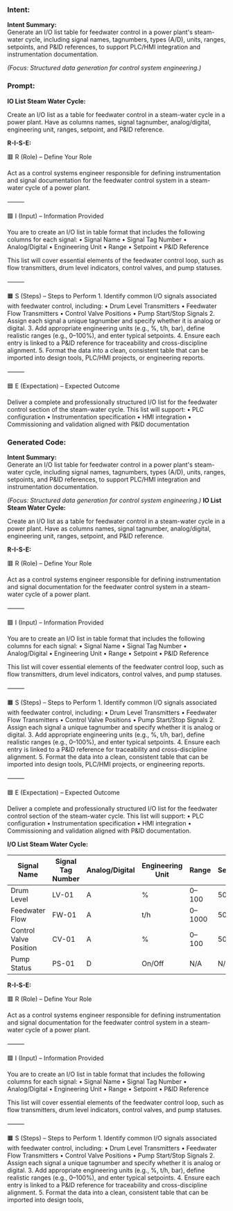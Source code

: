 ### Intent:
**Intent Summary:**  
Generate an I/O list table for feedwater control in a power plant's steam-water cycle, including signal names, tagnumbers, types (A/D), units, ranges, setpoints, and P&ID references, to support PLC/HMI integration and instrumentation documentation.  

*(Focus: Structured data generation for control system engineering.)*

### Prompt:
**IO List Steam Water Cycle:**

Create an I/O list as a table for feedwater control in a steam-water cycle in a power plant. Have as columns names, signal tagnumber, analog/digital, engineering unit, ranges, setpoint, and P&ID reference.

**R-I-S-E:**

🟥 R (Role) – Define Your Role

Act as a control systems engineer responsible for defining instrumentation and signal documentation for the feedwater control system in a steam-water cycle of a power plant.

⸻

🟩 I (Input) – Information Provided

You are to create an I/O list in table format that includes the following columns for each signal:
	•	Signal Name
	•	Signal Tag Number
	•	Analog/Digital
	•	Engineering Unit
	•	Range
	•	Setpoint
	•	P&ID Reference

This list will cover essential elements of the feedwater control loop, such as flow transmitters, drum level indicators, control valves, and pump statuses.

⸻

🟧 S (Steps) – Steps to Perform
	1.	Identify common I/O signals associated with feedwater control, including:
	•	Drum Level Transmitters
	•	Feedwater Flow Transmitters
	•	Control Valve Positions
	•	Pump Start/Stop Signals
	2.	Assign each signal a unique tagnumber and specify whether it is analog or digital.
	3.	Add appropriate engineering units (e.g., %, t/h, bar), define realistic ranges (e.g., 0–100%), and enter typical setpoints.
	4.	Ensure each entry is linked to a P&ID reference for traceability and cross-discipline alignment.
	5.	Format the data into a clean, consistent table that can be imported into design tools, PLC/HMI projects, or engineering reports.

⸻

🟦 E (Expectation) – Expected Outcome

Deliver a complete and professionally structured I/O list for the feedwater control section of the steam-water cycle. This list will support:
	•	PLC configuration
	•	Instrumentation specification
	•	HMI integration
	•	Commissioning and validation aligned with P&ID documentation

### Generated Code:
**Intent Summary:**  
Generate an I/O list table for feedwater control in a power plant's steam-water cycle, including signal names, tagnumbers, types (A/D), units, ranges, setpoints, and P&ID references, to support PLC/HMI integration and instrumentation documentation.  

*(Focus: Structured data generation for control system engineering.)*
**IO List Steam Water Cycle:**

Create an I/O list as a table for feedwater control in a steam-water cycle in a power plant. Have as columns names, signal tagnumber, analog/digital, engineering unit, ranges, setpoint, and P&ID reference.

**R-I-S-E:**

🟥 R (Role) – Define Your Role

Act as a control systems engineer responsible for defining instrumentation and signal documentation for the feedwater control system in a steam-water cycle of a power plant.

⸻

🟩 I (Input) – Information Provided

You are to create an I/O list in table format that includes the following columns for each signal:
	•	Signal Name
	•	Signal Tag Number
	•	Analog/Digital
	•	Engineering Unit
	•	Range
	•	Setpoint
	•	P&ID Reference

This list will cover essential elements of the feedwater control loop, such as flow transmitters, drum level indicators, control valves, and pump statuses.

⸻

🟧 S (Steps) – Steps to Perform
	1.	Identify common I/O signals associated with feedwater control, including:
	•	Drum Level Transmitters
	•	Feedwater Flow Transmitters
	•	Control Valve Positions
	•	Pump Start/Stop Signals
	2.	Assign each signal a unique tagnumber and specify whether it is analog or digital.
	3.	Add appropriate engineering units (e.g., %, t/h, bar), define realistic ranges (e.g., 0–100%), and enter typical setpoints.
	4.	Ensure each entry is linked to a P&ID reference for traceability and cross-discipline alignment.
	5.	Format the data into a clean, consistent table that can be imported into design tools, PLC/HMI projects, or engineering reports.

⸻

🟦 E (Expectation) – Expected Outcome

Deliver a complete and professionally structured I/O list for the feedwater control section of the steam-water cycle. This list will support:
	•	PLC configuration
	•	Instrumentation specification
	•	HMI integration
	•	Commissioning and validation aligned with P&ID documentation.

**I/O List Steam Water Cycle:**

| Signal Name | Signal Tag Number | Analog/Digital | Engineering Unit | Range | Setpoint | P&ID Reference |
|-------------|-------------------|----------------|------------------|-------|----------|----------------|
| Drum Level  | LV-01             | A              | %                | 0–100 | 50%      | P&ID-01        |
| Feedwater Flow | FW-01 | A | t/h | 0–1000 | 500 t/h | P&ID-02 |
| Control Valve Position | CV-01 | A | % | 0–100 | 50% | P&ID-03 |
| Pump Status | PS-01 | D | On/Off | N/A | N/A | P&ID-04 |

**R-I-S-E:**

🟥 R (Role) – Define Your Role

Act as a control systems engineer responsible for defining instrumentation and signal documentation for the feedwater control system in a steam-water cycle of a power plant.

⸻

🟩 I (Input) – Information Provided

You are to create an I/O list in table format that includes the following columns for each signal:
	•	Signal Name
	•	Signal Tag Number
	•	Analog/Digital
	•	Engineering Unit
	•	Range
	•	Setpoint
	•	P&ID Reference

This list will cover essential elements of the feedwater control loop, such as flow transmitters, drum level indicators, control valves, and pump statuses.

⸻

🟧 S (Steps) – Steps to Perform
	1.	Identify common I/O signals associated with feedwater control, including:
	•	Drum Level Transmitters
	•	Feedwater Flow Transmitters
	•	Control Valve Positions
	•	Pump Start/Stop Signals
	2.	Assign each signal a unique tagnumber and specify whether it is analog or digital.
	3.	Add appropriate engineering units (e.g., %, t/h, bar), define realistic ranges (e.g., 0–100%), and enter typical setpoints.
	4.	Ensure each entry is linked to a P&ID reference for traceability and cross-discipline alignment.
	5.	Format the data into a clean, consistent table that can be imported into design tools,
